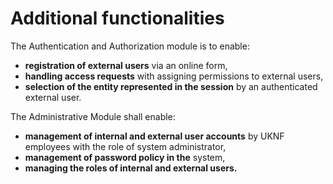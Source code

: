# Additional functionalities

The Authentication and Authorization module is to enable:

- **registration of external users** via an online form,
- **handling access requests** with assigning permissions to external users,
- **selection of the entity represented in the session** by an authenticated external user.

The Administrative Module shall enable:

- **management of internal and external user accounts** by UKNF employees with the role of system administrator,
- **management of password policy in the** system,
- **managing the roles of internal and external users.**

